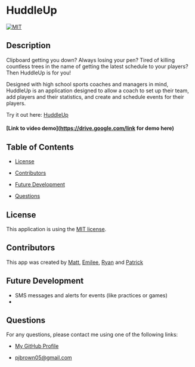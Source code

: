 # HuddleUp
[![MIT](https://img.shields.io/badge/license-MIT-brightgreen)](https://choosealicense.com/licenses/mit/)
## Description
Clipboard getting you down? Always losing your pen? Tired of killing countless trees in the name of getting the latest schedule to your players? Then HuddleUp is for you! 

Designed with high school sports coaches and managers in mind, HuddleUp is an application designed to allow a coach to set up their team, add players and their statistics, and create and schedule events for their players.

Try it out here: [HuddleUp](https://vast-inlet-67112.herokuapp.com/)

#### [Link to video demo](https://drive.google.com/link for demo here)

## Table of Contents
* <a href='#license'>License</a>

* <a href='#contributors'>Contributors</a>

* <a href='#future development'>Future Development</a>

* <a href='#questions'>Questions</a>

## License
This application is using the [MIT license](https://choosealicense.com/licenses/mit/).

## Contributors
This app was created by [Matt](https://github.com/matt98h), [Emilee](https://github.com/emileereiter), [Ryan](https://github.com/Rjbaird) and [Patrick](https://github.com/pj-brown)

## Future Development
* SMS messages and alerts for events (like practices or games)
* 
  
## Questions
For any questions, please contact me using one of the following links:

* [My GitHub Profile](https://github.com/pj-brown)

* pjbrown05@gmail.com
